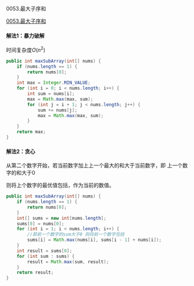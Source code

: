 0053.最大子序和

[0053.最大子序和
](https://leetcode-cn.com/problems/maximum-subarray/)

####  解法1：暴力破解

时间复杂度$O(n^2)$

```java
public int maxSubArray(int[] nums) {
    if (nums.length == 1) {
        return nums[0];
    }
    int max = Integer.MIN_VALUE;
    for (int i = 0; i < nums.length; i++) {
        int sum = nums[i];
        max = Math.max(max, sum);
        for (int j = i + 1; j < nums.length; j++) {
            sum += nums[j];
            max = Math.max(max, sum);
        }
    }
    return max;
}
```



#### 解法2：贪心

从第二个数字开始，若当前数字加上上一个最大的和大于当前数字，即 上一个数字的和大于0

则将上个数字的最优值包括，作为当前的数值。

```java
public int maxSubArray(int[] nums) {
    if (nums.length == 1) {
        return nums[0];
    }
    int[] sums = new int[nums.length];
    sums[0] = nums[0];
    for (int i = 1; i < nums.length; i++) {
        //若前一个数字的sum大于0 则将前一个数字包括
        sums[i] = Math.max(nums[i], sums[i - 1] + nums[i]);
    }
    int result = sums[0];
    for (int sum : sums) {
        result = Math.max(sum, result);
    }
    return result;
}
```

